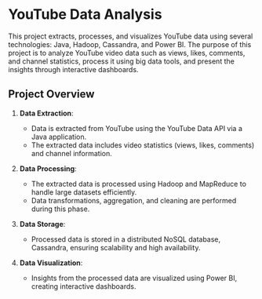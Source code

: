 # YouTube Data Analysis

This project extracts, processes, and visualizes YouTube data using several technologies: Java, Hadoop, Cassandra, and Power BI. The purpose of this project is to analyze YouTube video data such as views, likes, comments, and channel statistics, process it using big data tools, and present the insights through interactive dashboards.

## Project Overview

1. **Data Extraction**:  
   - Data is extracted from YouTube using the YouTube Data API via a Java application.
   - The extracted data includes video statistics (views, likes, comments) and channel information.

2. **Data Processing**:  
   - The extracted data is processed using Hadoop and MapReduce to handle large datasets efficiently.
   - Data transformations, aggregation, and cleaning are performed during this phase.

3. **Data Storage**:  
   - Processed data is stored in a distributed NoSQL database, Cassandra, ensuring scalability and high availability.

4. **Data Visualization**:  
   - Insights from the processed data are visualized using Power BI, creating interactive dashboards.


